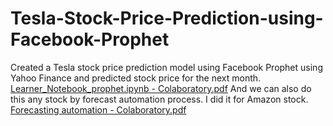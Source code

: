 # Tesla-Stock-Price-Prediction-using-Facebook-Prophet
Created a Tesla stock price prediction model using Facebook Prophet using Yahoo Finance and predicted stock price for the next month. 
[Learner_Notebook_prophet.ipynb - Colaboratory.pdf](https://github.com/AdiPokharna/Tesla-Stock-Price-Prediction-using-Facebook-Prophet/files/10153720/Learner_Notebook_prophet.ipynb.-.Colaboratory.pdf)
And we can also do this any stock by forecast automation process. I did it for Amazon stock.
[Forecasting automation - Colaboratory.pdf](https://github.com/AdiPokharna/Tesla-Stock-Price-Prediction-using-Facebook-Prophet/files/10153777/Forecasting.automation.-.Colaboratory.pdf)
